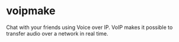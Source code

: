 # voipmake
Chat with your friends using Voice over IP. VoIP makes it possible to transfer audio over a network in real time.
